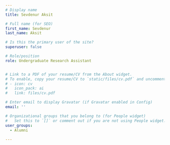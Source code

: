 ```yaml
---
# Display name
title: Sevdenur Aksit

# Full name (for SEO)
first_name: Sevdenur
last_name: Aksit

# Is this the primary user of the site?
superuser: false

# Role/position
role: Undergraduate Research Assistant


# Link to a PDF of your resume/CV from the About widget.
# To enable, copy your resume/CV to `static/files/cv.pdf` and uncomment the lines below.
# - icon: cv
#   icon_pack: ai
#   link: files/cv.pdf

# Enter email to display Gravatar (if Gravatar enabled in Config)
email: ''

# Organizational groups that you belong to (for People widget)
#   Set this to `[]` or comment out if you are not using People widget.
user_groups:
  - Alumni
 
---
```

